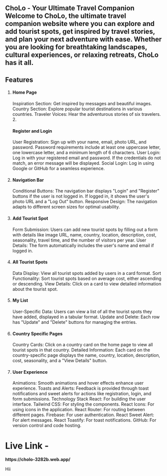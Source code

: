 <h2>ChoLo - Your Ultimate Travel Companion
Welcome to ChoLo, the ultimate travel companion website where you can explore and add tourist spots, get inspired by travel stories, and plan your next adventure with ease. Whether you are looking for breathtaking landscapes, cultural experiences, or relaxing retreats, ChoLo has it all.</h2>

<h2>Features</h2>

1. <h4>Home Page</h4>
      Inspiration Section: Get inspired by messages and beautiful images.
      Country Section: Explore popular tourist destinations in various countries.
      Traveler Voices: Hear the adventurous stories of six travelers.
   2.<h4>Register and Login</h4>
      User Registration: Sign up with your name, email, photo URL, and password. Password requirements include at least one uppercase letter, one lowercase letter, and a minimum length of 6 characters.
      User Login: Log in with your registered email and password. If the credentials do not match, an error message will be displayed.
      Social Login: Log in using Google or GitHub for a seamless experience.
2. <h4>Navigation Bar</h4>
   Conditional Buttons: The navigation bar displays "Login" and "Register" buttons if the user is not logged in. If logged in, it shows the user's photo URL and a "Log Out" button.
   Responsive Design: The navigation adapts to different screen sizes for optimal usability.
3. <h4>Add Tourist Spot</h4>
   Form Submission: Users can add new tourist spots by filling out a form with details like image URL, name, country, location, description, cost, seasonality, travel time, and the number of visitors per year.
   User Details: The form automatically includes the user's name and email if logged in.
4. <h4>All Tourist Spots</h4>
   Data Display: View all tourist spots added by users in a card format.
   Sort Functionality: Sort tourist spots based on average cost, either ascending or descending.
   View Details: Click on a card to view detailed information about the tourist spot.
5. <h4>My List</h4>
   User-Specific Data: Users can view a list of all the tourist spots they have added, displayed in a tabular format.
   Update and Delete: Each row has "Update" and "Delete" buttons for managing the entries.
6. <h4>Country Specific Pages</h4>
   Country Cards: Click on a country card on the home page to view all tourist spots in that country.
   Detailed Information: Each card on the country-specific page displays the name, country, location, description, cost, seasonality, and a "View Details" button.
7. <h4>User Experience</h4>
   Animations: Smooth animations and hover effects enhance user experience.
   Toasts and Alerts: Feedback is provided through toast notifications and sweet alerts for actions like registration, login, and form submissions.
   Technology Stack
   React: For building the user interface.
   Tailwind CSS: For styling the components.
   React Icons: For using icons in the application.
   React Router: For routing between different pages.
   Firebase: For user authentication.
   React Sweet Alert: For alert messages.
   React Toastify: For toast notifications.
   GitHub: For version control and code hosting.

<h1>Live Link  - </h1>
<p><b>https://cholo-3282b.web.app/</b></p>

Hii
